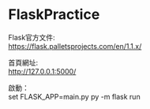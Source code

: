 # FlaskPractice

Flask官方文件:<br />
https://flask.palletsprojects.com/en/1.1.x/

首頁網址:<br />
http://127.0.0.1:5000/

啟動：<br />
set FLASK_APP=main.py
py -m flask run
